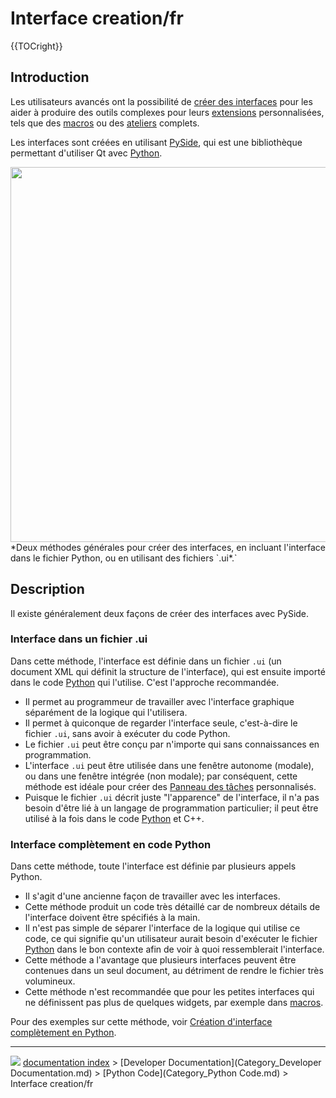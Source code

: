 # Interface creation/fr
{{TOCright}}

## Introduction

Les utilisateurs avancés ont la possibilité de [créer des interfaces](Interface_creation/fr.md) pour les aider à produire des outils complexes pour leurs [extensions](Addon/fr.md) personnalisées, tels que des [macros](Macros/fr.md) ou des [ateliers](Workbenches/fr.md) complets.

Les interfaces sont créées en utilisant [PySide](PySide/fr.md), qui est une bibliothèque permettant d\'utiliser Qt avec [Python](Python/fr.md).

<img alt="" src=images/FreeCAD_creating_interfaces.svg  style="width:600px;"> 
*Deux méthodes générales pour créer des interfaces, en incluant l'interface dans le fichier Python, ou en utilisant des fichiers `.ui*.`

## Description

Il existe généralement deux façons de créer des interfaces avec PySide.

### Interface dans un fichier .ui 

Dans cette méthode, l\'interface est définie dans un fichier `.ui` (un document XML qui définit la structure de l\'interface), qui est ensuite importé dans le code [Python](Python/fr.md) qui l\'utilise. C\'est l\'approche recommandée.

-   Il permet au programmeur de travailler avec l\'interface graphique séparément de la logique qui l\'utilisera.
-   Il permet à quiconque de regarder l\'interface seule, c\'est-à-dire le fichier `.ui`, sans avoir à exécuter du code Python.
-   Le fichier `.ui` peut être conçu par n\'importe qui sans connaissances en programmation.
-   L\'interface `.ui` peut être utilisée dans une fenêtre autonome (modale), ou dans une fenêtre intégrée (non modale); par conséquent, cette méthode est idéale pour créer des [Panneau des tâches](Task_panel/fr.md) personnalisés.
-   Puisque le fichier `.ui` décrit juste \"l\'apparence\" de l\'interface, il n\'a pas besoin d\'être lié à un langage de programmation particulier; il peut être utilisé à la fois dans le code [Python](Python/fr.md) et C++.

### Interface complètement en code Python 

Dans cette méthode, toute l\'interface est définie par plusieurs appels Python.

-   Il s\'agit d\'une ancienne façon de travailler avec les interfaces.
-   Cette méthode produit un code très détaillé car de nombreux détails de l\'interface doivent être spécifiés à la main.
-   Il n\'est pas simple de séparer l\'interface de la logique qui utilise ce code, ce qui signifie qu\'un utilisateur aurait besoin d\'exécuter le fichier [Python](Python/fr.md) dans le bon contexte afin de voir à quoi ressemblerait l\'interface.
-   Cette méthode a l\'avantage que plusieurs interfaces peuvent être contenues dans un seul document, au détriment de rendre le fichier très volumineux.
-   Cette méthode n\'est recommandée que pour les petites interfaces qui ne définissent pas plus de quelques widgets, par exemple dans [macros](Macros/fr.md).

Pour des exemples sur cette méthode, voir [Création d\'interface complètement en Python](Dialog_creation/fr.md).



---
![](images/Right_arrow.png) [documentation index](../README.md) > [Developer Documentation](Category_Developer Documentation.md) > [Python Code](Category_Python Code.md) > Interface creation/fr
